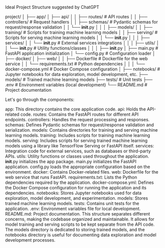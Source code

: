 Ideal Project Structure suggested by ChatGPT

project/
│
├── app/
│   ├── api/
│   │   ├── routes/               # API routes
│   │   ├── controllers/          # Request handlers
│   │   ├── schemas/              # Pydantic schemas for request/response validation
│   │   └── __init__.py
│   │
│   ├── models/
│   │   ├── training/             # Scripts for training machine learning models
│   │   ├── serving/              # Scripts for serving machine learning models
│   │   └── __init__.py
│   │
│   ├── services/
│   │   └── __init__.py            # External services integrations
│   │
│   ├── utils/
│   │   └── __init__.py            # Utility functions/classes
│   │
│   ├── __init__.py
│   ├── main.py                    # FastAPI application initialization
│   └── config.py                  # Configuration loader
│
├── docker/
│   ├── web/
│   │   ├── Dockerfile             # Dockerfile for the web service
│   │   └── requirements.txt       # Python dependencies
│   │
│   └── docker-compose.yml         # Docker Compose configuration
│
├── notebooks/                     # Jupyter notebooks for data exploration, model development, etc.
├── models/                        # Trained machine learning models
├── tests/                         # Unit tests
├── .env                           # Environment variables (local development)
└── README.md                      # Project documentation

Let's go through the components:

app: This directory contains the core application code.
api: Holds the API-related code.
routes: Contains the FastAPI routes for different API endpoints.
controllers: Handles the request processing and responses.
schemas: Defines Pydantic schemas for request/response validation and serialization.
models: Contains directories for training and serving machine learning models.
training: Includes scripts for training machine learning models.
serving: Includes scripts for serving trained machine learning models using a library like TensorFlow Serving or FastAPI itself.
services: Integration code for external services, such as databases or third-party APIs.
utils: Utility functions or classes used throughout the application.
__init__.py initializes the app package.
main.py initializes the FastAPI application.
config.py loads the appropriate configuration based on the environment.
docker: Contains Docker-related files.
web: Dockerfile for the web service that runs FastAPI.
requirements.txt: Lists the Python dependencies required by the application.
docker-compose.yml: Defines the Docker Compose configuration for running the application and its dependencies.
notebooks: Stores Jupyter notebooks used for data exploration, model development, and experimentation.
models: Stores trained machine learning models.
tests: Contains unit tests for the application.
.env: Environment variables file for local development.
README.md: Project documentation.
This structure separates different concerns, making the codebase organized and maintainable. It allows for model training and serving scripts to be kept separate from the API code. The models directory is dedicated to storing trained models, and the notebooks directory is useful for documenting data exploration and model development processes.